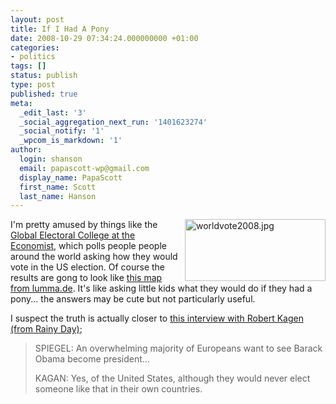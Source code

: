 ```yaml
---
layout: post
title: If I Had A Pony
date: 2008-10-29 07:34:24.000000000 +01:00
categories:
- politics
tags: []
status: publish
type: post
published: true
meta:
  _edit_last: '3'
  _social_aggregation_next_run: '1401623274'
  _social_notify: '1'
  _wpcom_is_markdown: '1'
author:
  login: shanson
  email: papascott-wp@gmail.com
  display_name: PapaScott
  first_name: Scott
  last_name: Hanson
---
```

<p><a href="http://lumma.de/eintrag.php?id=3895"><img src="https://res.cloudinary.com/papascott/image/upload/wordpress/wp-content/uploads/2008/10/worldvote2008.jpg" alt="worldvote2008.jpg" border="0" width="225" height="99" align="right" /></a>I'm pretty amused by things like the <a href="http://www.economist.com/vote2008/index.cfm">Global Electoral College at the Economist</a>, which polls people people around the world asking how they would vote in the US election. Of course the results are gong to look like <a href="http://lumma.de/eintrag.php?id=3895">this map from lumma.de</a>. It's like asking little kids what they would do if they had a pony... the answers may be cute but not particularly useful.</p>
<p>I suspect the truth is actually closer to <a href="http://www.spiegel.de/international/world/0,1518,586770,00.html">this interview with Robert Kagen</a> <a href="http://www.eamonn.com/2008/10/europe_exactly.htm">(from Rainy Day)</a>;</p>
<blockquote><p>SPIEGEL: An overwhelming majority of Europeans want to see Barack Obama become president...</p>
<p>KAGAN: Yes, of the United States, although they would never elect someone like that in their own countries.</p></blockquote>
